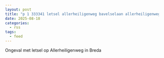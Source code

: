 ```yaml
---
layout: post
title: "p 1 333341 letsel allerheiligenweg bavelselaan allerheiligenweg breda"
date: 2025-08-18
categories: 
  - rss
tags: 
  - feed
---
```


Ongeval met letsel op Allerheiligenweg in Breda

